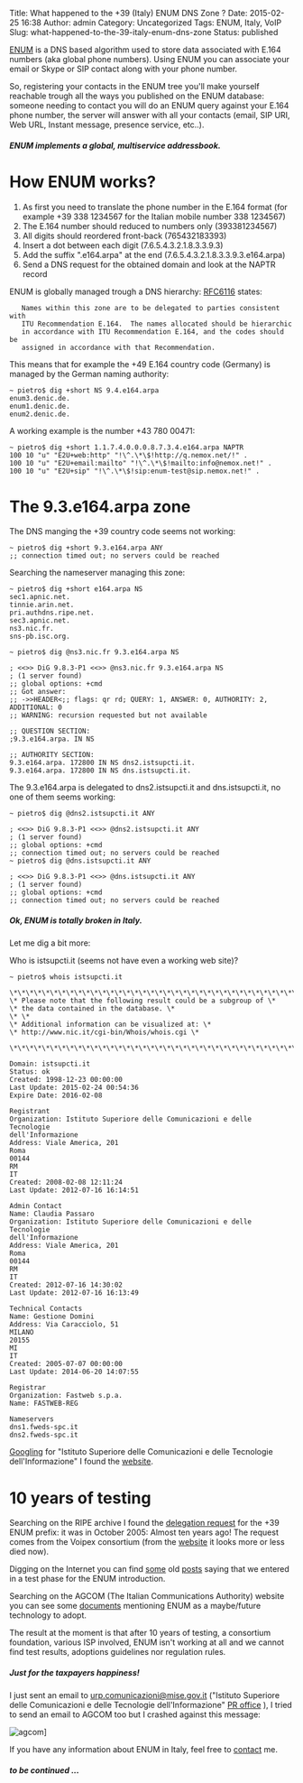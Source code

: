 Title: What happened to the +39 (Italy) ENUM DNS Zone ? 
Date: 2015-02-25 16:38
Author: admin
Category: Uncategorized
Tags: ENUM, Italy, VoIP
Slug: what-happened-to-the-39-italy-enum-dns-zone
Status: published

[ENUM](https://tools.ietf.org/html/rfc6116) is a DNS based algorithm
used to store data associated with E.164 numbers (aka global phone
numbers). Using ENUM you can associate your email or Skype or SIP
contact along with your phone number.

So, registering your contacts in the ENUM tree you'll make yourself
reachable trough all the ways you published on the ENUM database:
someone needing to contact you will do an ENUM query against your E.164
phone number, the server will answer with all your contacts (email, SIP
URI, Web URL, Instant message, presence service, etc..).

##### ENUM implements a global, multiservice addressbook.

How ENUM works?
===============

1.  As first you need to translate the phone number in the E.164 format
    (for example +39 338 1234567 for the Italian mobile number 338
    1234567)
2.  The E.164 number should reduced to numbers only (393381234567)
3.  All digits should reordered front-back (765432183393)
4.  Insert a dot between each digit (7.6.5.4.3.2.1.8.3.3.9.3)
5.  Add the suffix ".e164.arpa" at the end
    (7.6.5.4.3.2.1.8.3.3.9.3.e164.arpa)
6.  Send a DNS request for the obtained domain and look at the NAPTR
    record

ENUM is globally managed trough a DNS hierarchy:
[RFC6116](https://tools.ietf.org/html/rfc6116#section-6) states:

       Names within this zone are to be delegated to parties consistent with
       ITU Recommendation E.164.  The names allocated should be hierarchic
       in accordance with ITU Recommendation E.164, and the codes should be
       assigned in accordance with that Recommendation.

This means that for example the +49 E.164 country code (Germany) is
managed by the German naming authority:

```
~ pietro$ dig +short NS 9.4.e164.arpa  
enum3.denic.de.  
enum1.denic.de.  
enum2.denic.de.  
```

A working example is the number +43 780 00471:

```
~ pietro$ dig +short 1.1.7.4.0.0.0.8.7.3.4.e164.arpa NAPTR  
100 10 "u" "E2U+web:http" "!\^.\*\$!http://q.nemox.net/!" .  
100 10 "u" "E2U+email:mailto" "!\^.\*\$!mailto:info@nemox.net!" .  
100 10 "u" "E2U+sip" "!\^.\*\$!sip:enum-test@sip.nemox.net!" .  
```

The 9.3.e164.arpa zone
======================

The DNS manging the +39 country code seems not working:

```
~ pietro$ dig +short 9.3.e164.arpa ANY  
;; connection timed out; no servers could be reached  
```

Searching the nameserver managing this zone:

```
~ pietro$ dig +short e164.arpa NS  
sec1.apnic.net.  
tinnie.arin.net.  
pri.authdns.ripe.net.  
sec3.apnic.net.  
ns3.nic.fr.  
sns-pb.isc.org.

~ pietro$ dig @ns3.nic.fr 9.3.e164.arpa NS

; <<>> DiG 9.8.3-P1 <<>> @ns3.nic.fr 9.3.e164.arpa NS  
; (1 server found)  
;; global options: +cmd  
;; Got answer:  
;; ->>HEADER<;; flags: qr rd; QUERY: 1, ANSWER: 0, AUTHORITY: 2,
ADDITIONAL: 0  
;; WARNING: recursion requested but not available

;; QUESTION SECTION:  
;9.3.e164.arpa. IN NS

;; AUTHORITY SECTION:  
9.3.e164.arpa. 172800 IN NS dns2.istsupcti.it.  
9.3.e164.arpa. 172800 IN NS dns.istsupcti.it.  
```

The 9.3.e164.arpa is delegated to dns2.istsupcti.it and
dns.istsupcti.it, no one of them seems working:

```
~ pietro$ dig @dns2.istsupcti.it ANY

; <<>> DiG 9.8.3-P1 <<>> @dns2.istsupcti.it ANY  
; (1 server found)  
;; global options: +cmd  
;; connection timed out; no servers could be reached  
~ pietro$ dig @dns.istsupcti.it ANY

; <<>> DiG 9.8.3-P1 <<>> @dns.istsupcti.it ANY  
; (1 server found)  
;; global options: +cmd  
;; connection timed out; no servers could be reached  
```

##### **Ok, ENUM is totally broken in Italy.**

Let me dig a bit more:

Who is istsupcti.it (seems not have even a working web site)?

```
~ pietro$ whois istsupcti.it

\*\*\*\*\*\*\*\*\*\*\*\*\*\*\*\*\*\*\*\*\*\*\*\*\*\*\*\*\*\*\*\*\*\*\*\*\*\*\*\*\*\*\*\*\*\*\*\*\*\*\*\*\*\*\*\*\*\*\*\*\*\*\*\*\*\*\*\*\*  
\* Please note that the following result could be a subgroup of \*  
\* the data contained in the database. \*  
\* \*  
\* Additional information can be visualized at: \*  
\* http://www.nic.it/cgi-bin/Whois/whois.cgi \*  

\*\*\*\*\*\*\*\*\*\*\*\*\*\*\*\*\*\*\*\*\*\*\*\*\*\*\*\*\*\*\*\*\*\*\*\*\*\*\*\*\*\*\*\*\*\*\*\*\*\*\*\*\*\*\*\*\*\*\*\*\*\*\*\*\*\*\*\*\*

Domain: istsupcti.it  
Status: ok  
Created: 1998-12-23 00:00:00  
Last Update: 2015-02-24 00:54:36  
Expire Date: 2016-02-08

Registrant  
Organization: Istituto Superiore delle Comunicazioni e delle Tecnologie
dell'Informazione  
Address: Viale America, 201  
Roma  
00144  
RM  
IT  
Created: 2008-02-08 12:11:24  
Last Update: 2012-07-16 16:14:51

Admin Contact  
Name: Claudia Passaro  
Organization: Istituto Superiore delle Comunicazioni e delle Tecnologie
dell'Informazione  
Address: Viale America, 201  
Roma  
00144  
RM  
IT  
Created: 2012-07-16 14:30:02  
Last Update: 2012-07-16 16:13:49

Technical Contacts  
Name: Gestione Domini  
Address: Via Caracciolo, 51  
MILANO  
20155  
MI  
IT  
Created: 2005-07-07 00:00:00  
Last Update: 2014-06-20 14:07:55

Registrar  
Organization: Fastweb s.p.a.  
Name: FASTWEB-REG

Nameservers  
dns1.fweds-spc.it  
dns2.fweds-spc.it  
```

[Googling](http://lmgtfy.com/?q=Istituto+Superiore+delle+Comunicazioni+e+delle+Tecnologie+dell%27Informazione)
for "Istituto Superiore delle Comunicazioni e delle Tecnologie
dell'Informazione" I found the [website](http://www.isticom.it/).

10 years of testing
===================

Searching on the RIPE archive I found the [delegation
request](https://www.ripe.net/ripe/mail/archives/enum-announce/2005-October/000046.html)
for the +39 ENUM prefix: it was in October 2005: Almost ten years ago!
The request comes from the Voipex consortium (from the
[website](http://www.voipex.it/) it looks more or less died now).

Digging on the Internet you can find
[some](http://www.voipblog.it/enum-e-regolamentazione-voip-281.html) old
[posts](http://punto-informatico.it/1440878/Telefonia/News/enum-piu-vicina-vera-telefonia-ip.aspx)
saying that we entered in a test phase for the ENUM introduction.

Searching on the AGCOM (The Italian Communications Authority) website
you can see some [documents](http://www.agcom.it/risultati?q=enum)
mentioning ENUM as a maybe/future technology to adopt.

The result at the moment is that after 10 years of testing, a consortium
foundation, various ISP involved, ENUM isn't working at all and we
cannot find test results, adoptions guidelines nor regulation rules.

##### Just for the taxpayers happiness!

I just sent an email to urp.comunicazioni@mise.gov.it
("Istituto Superiore delle Comunicazioni e delle Tecnologie
dell'Informazione" [PR
office](http://www.isticom.it/index.php/contatti) ), I tried to send an
email to AGCOM too but I crashed against this message:

![agcom]({attach}/static/agcom-300x170.png)]

If you have any information about ENUM in Italy, feel free to
[contact](http://www.bertera.it/index.php/contacts/) me.

##### to be continued ...

